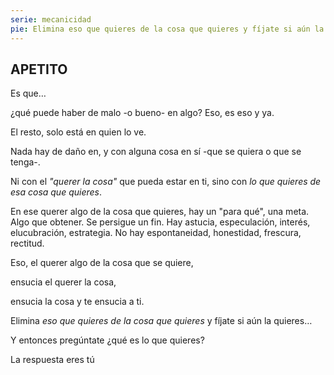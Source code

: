 ```yaml
---
serie: mecanicidad
pie: Elimina eso que quieres de la cosa que quieres y fíjate si aún la quieres
---
```


## APETITO

Es que…

¿qué puede haber de malo -o bueno- en algo? Eso, es eso y ya.

El resto, solo está en quien lo ve.

Nada hay de daño en, y con alguna cosa en sí -que se quiera o que se tenga-.

Ni con el _"querer la cosa"_ que pueda estar en ti, sino con _lo que quieres de esa cosa que quieres_.

En ese querer algo de la cosa que quieres, hay un "para qué", una meta. Algo que obtener. Se persigue un fin. Hay astucia, especulación, interés, elucubración, estrategia. No hay espontaneidad, honestidad, frescura, rectitud.

Eso, el querer algo de la cosa que se quiere,

ensucia el querer la cosa,

ensucia la cosa y te ensucia a ti.

Elimina _eso que quieres de la cosa que quieres_ y fíjate si aún la quieres…

Y entonces pregúntate ¿qué es lo que quieres?

La respuesta eres tú
